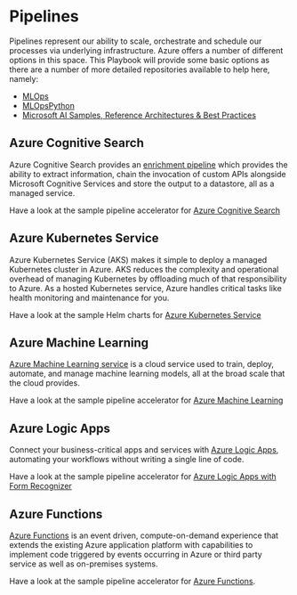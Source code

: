 # Pipelines

Pipelines represent our ability to scale, orchestrate and schedule our processes via underlying infrastructure. Azure offers a number of different options in this space. This Playbook will provide some basic options as there are a number of more detailed repositories available to help here, namely:

- [MLOps](https://github.com/microsoft/MLOps)
- [MLOpsPython](https://github.com/Microsoft/MLOpsPython)
- [Microsoft AI Samples, Reference Architectures & Best Practices](https://github.com/microsoft/AI)

## Azure Cognitive Search

Azure Cognitive Search provides an [enrichment pipeline](https://docs.microsoft.com/en-us/azure/search/cognitive-search-concept-intro#components-of-an-enrichment-pipeline) which provides the ability to extract information, chain the invocation of custom APIs alongside Microsoft Cognitive Services and store the output to a datastore, all as a managed service.

Have a look at the sample pipeline accelerator for [Azure Cognitive Search](Azure_Cognitive_Search/README.md)

## Azure Kubernetes Service

Azure Kubernetes Service (AKS) makes it simple to deploy a managed Kubernetes cluster in Azure. AKS reduces the complexity and operational overhead of managing Kubernetes by offloading much of that responsibility to Azure. As a hosted Kubernetes service, Azure handles critical tasks like health monitoring and maintenance for you.

Have a look at the sample Helm charts for [Azure Kubernetes Service](Azure_Kubernetes_Service/README.md)

## Azure Machine Learning

[Azure Machine Learning service](https://azure.microsoft.com/en-us/services/machine-learning-service/) is a cloud
service used to train, deploy, automate, and manage machine learning models, all at the broad scale that the cloud provides.

Have a look at the sample pipeline accelerator for [Azure Machine Learning](Azure_Machine_Learning/README.md)

## Azure Logic Apps

Connect your business-critical apps and services with [Azure Logic Apps](https://docs.microsoft.com/en-us/azure/logic-apps/), automating your workflows without writing a single line of code.

Have a look at the sample pipeline accelerator for [Azure Logic Apps with Form Recognizer](Azure_Logic_Apps/README.md)

## Azure Functions

[Azure Functions](https://azure.microsoft.com/en-us/services/functions/) is an event driven, compute-on-demand experience that extends the existing Azure application platform with capabilities to implement code triggered by events occurring in Azure or third party service as well as on-premises systems.

Have a look at the sample pipeline accelerator for [Azure Functions](Azure_Functions/README.md).
